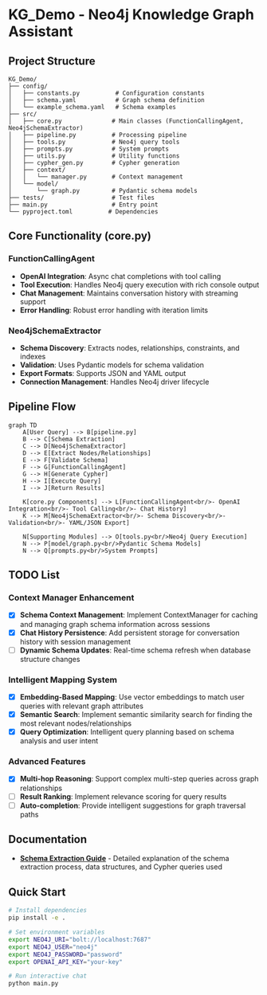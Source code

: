 # KG_Demo - Neo4j Knowledge Graph Assistant

## Project Structure

```
KG_Demo/
├── config/
│   ├── constants.py          # Configuration constants
│   ├── schema.yaml           # Graph schema definition
│   └── example_schema.yaml   # Schema examples
├── src/
│   ├── core.py              # Main classes (FunctionCallingAgent, Neo4jSchemaExtractor)
│   ├── pipeline.py          # Processing pipeline
│   ├── tools.py             # Neo4j query tools
│   ├── prompts.py           # System prompts
│   ├── utils.py             # Utility functions
│   ├── cypher_gen.py        # Cypher generation
│   ├── context/
│   │   └── manager.py       # Context management
│   └── model/
│       └── graph.py         # Pydantic schema models
├── tests/                   # Test files
├── main.py                  # Entry point
└── pyproject.toml          # Dependencies
```

## Core Functionality (core.py)

### FunctionCallingAgent

- **OpenAI Integration**: Async chat completions with tool calling
- **Tool Execution**: Handles Neo4j query execution with rich console output
- **Chat Management**: Maintains conversation history with streaming support
- **Error Handling**: Robust error handling with iteration limits

### Neo4jSchemaExtractor

- **Schema Discovery**: Extracts nodes, relationships, constraints, and indexes
- **Validation**: Uses Pydantic models for schema validation
- **Export Formats**: Supports JSON and YAML output
- **Connection Management**: Handles Neo4j driver lifecycle

## Pipeline Flow

```mermaid
graph TD
    A[User Query] --> B[pipeline.py]
    B --> C[Schema Extraction]
    C --> D[Neo4jSchemaExtractor]
    D --> E[Extract Nodes/Relationships]
    E --> F[Validate Schema]
    F --> G[FunctionCallingAgent]
    G --> H[Generate Cypher]
    H --> I[Execute Query]
    I --> J[Return Results]
  
    K[core.py Components] --> L[FunctionCallingAgent<br/>- OpenAI Integration<br/>- Tool Calling<br/>- Chat History]
    K --> M[Neo4jSchemaExtractor<br/>- Schema Discovery<br/>- Validation<br/>- YAML/JSON Export]
  
    N[Supporting Modules] --> O[tools.py<br/>Neo4j Query Execution]
    N --> P[model/graph.py<br/>Pydantic Schema Models]
    N --> Q[prompts.py<br/>System Prompts]
```

## TODO List

### Context Manager Enhancement

- [X] **Schema Context Management**: Implement ContextManager for caching and managing graph schema information across sessions
- [X] **Chat History Persistence**: Add persistent storage for conversation history with session management
- [ ] **Dynamic Schema Updates**: Real-time schema refresh when database structure changes

### Intelligent Mapping System

- [X] **Embedding-Based Mapping**: Use vector embeddings to match user queries with relevant graph attributes
- [X] **Semantic Search**: Implement semantic similarity search for finding the most relevant nodes/relationships
- [X] **Query Optimization**: Intelligent query planning based on schema analysis and user intent

### Advanced Features

- [X] **Multi-hop Reasoning**: Support complex multi-step queries across graph relationships
- [ ] **Result Ranking**: Implement relevance scoring for query results
- [ ] **Auto-completion**: Provide intelligent suggestions for graph traversal paths

## Documentation

- **[Schema Extraction Guide](docs/schema_extraction.md)** - Detailed explanation of the schema extraction process, data structures, and Cypher queries used

## Quick Start

```bash
# Install dependencies
pip install -e .

# Set environment variables
export NEO4J_URI="bolt://localhost:7687"
export NEO4J_USER="neo4j"
export NEO4J_PASSWORD="password"
export OPENAI_API_KEY="your-key"

# Run interactive chat
python main.py
```
